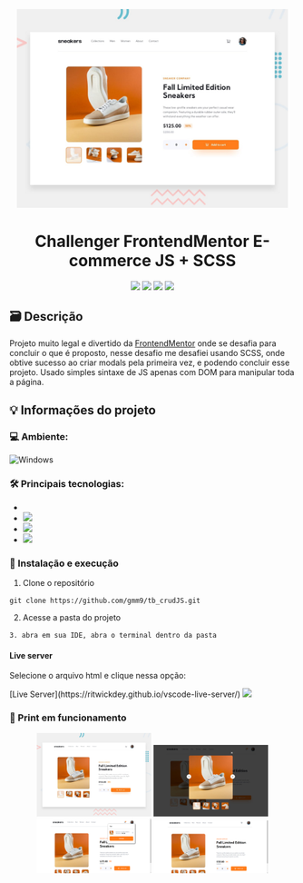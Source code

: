 <p align="center">
  <img height="350" src="./design/desktop-preview.jpg" />
</p>
<h1 align="center">Challenger FrontendMentor E-commerce JS + SCSS</h1>
<p align="center">
  <img src="https://img.shields.io/badge/HTML5-E34F26?style=for-the-badge&logo=html5&logoColor=white">
  <img src="https://img.shields.io/badge/CSS3-1572B6?style=for-the-badge&logo=css3&logoColor=white">
  <img src="https://img.shields.io/badge/scss-ff69b4?style=for-the-badge&logo=sass&logoColor=white">
  <img src="https://img.shields.io/badge/JavaScript-323330?style=for-the-badge&logo=javascript&logoColor=F7DF1E">
</p>

## 🗃 Descrição

<p>Projeto muito legal e divertido da <a href="https://www.frontendmentor.io/challenges" target="_blank">FrontendMentor</a> onde se desafia para concluir o que é proposto, nesse desafio me desafiei usando SCSS, onde obtive sucesso ao criar modals pela primeira vez, e podendo concluir esse projeto. Usado simples sintaxe de JS
apenas com DOM para manipular toda a página.</p>

## 💡 Informações do projeto

### 💻 Ambiente: 
![Windows](https://img.shields.io/badge/Windows-0078D6?style=for-the-badge&logo=windows&logoColor=white)

### 🛠 Principais tecnologias:

- [<img src="">](https://developer.mozilla.org/pt-BR/docs/Web/HTML)
- [<img src="https://img.shields.io/badge/JavaScript-323330?style=for-the-badge&logo=javascript&logoColor=F7DF1E">](https://developer.mozilla.org/pt-BR/docs/Web/JavaScript)
- [<img src="https://img.shields.io/badge/CSS3-1572B6?style=for-the-badge&logo=css3&logoColor=white">](https://developer.mozilla.org/pt-BR/docs/Web/CSS)
- [<img src="https://img.shields.io/badge/scss-ff69b4?style=for-the-badge&logo=sass&logoColor=white">](https://sass-lang.com/)

### 🔧 Instalação e execução

1. Clone o repositório
```
git clone https://github.com/gmm9/tb_crudJS.git
```
2. Acesse a pasta do projeto
```
3. abra em sua IDE, abra o terminal dentro da pasta
```

#### Live server
<p>Selecione o arquivo html e clique nessa opção:</p>
[Live Server](https://ritwickdey.github.io/vscode-live-server/)
<img src="https://user-images.githubusercontent.com/104157600/187787562-95e74fc1-cb47-49ed-a30c-17d2fd442e2b.png">

### 📸 Print em funcionamento
<p align="center">
<img src="./design/desktop-preview.jpg" width="40%">
<img src="https://github.com/gmm9/e-commerceFront/blob/master/design/desktop-design-lightbox.jpg" width="40%"> 
<img src="https://github.com/gmm9/portfolio/blob/master/assets/img/ecommercejs/pvJH1hv%20-%20Imgur.png" width="40%"> <img src="https://github.com/gmm9/portfolio/blob/master/assets/img/ecommercejs/xcAyW5S%20-%20Imgur.png" width="40%"> 

</p>
